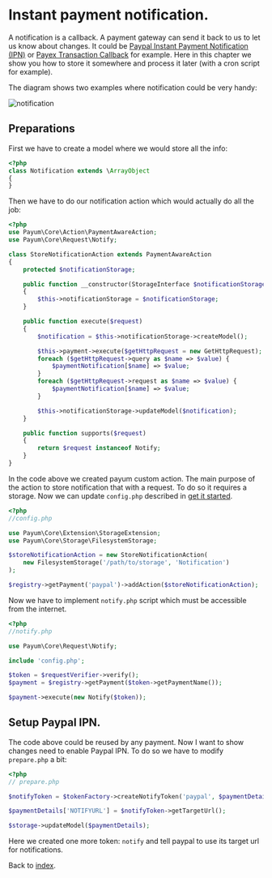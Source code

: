 # Instant payment notification.

A notification is a callback. A payment gateway can send it back to us to let us know about changes.
It could be [Paypal Instant Payment Notification (IPN)](https://developer.paypal.com/webapps/developer/docs/classic/products/instant-payment-notification/) or [Payex Transaction Callback](http://www.payexpim.com/quick-guide/9-transaction-callback/) for example.
Here in this chapter we show you how to store it somewhere and process it later (with a cron script for example).

The diagram shows two examples where notification could be very handy:

![notification](http://www.websequencediagrams.com/cgi-bin/cdraw?lz=cGFydGljaXBhbnQgUGF5cGFsCgAHDGNhcHR1cmUucGhwAAsNbm90aWZ5ABIFCgAZCy0-KwA_BjogYSBwdXJjYWhzZQoAUgYtPi0AQws6IHBlbmRpbmcAFggtPgBKCjogc3VjY2VzcwBiBmljYXRpb24AMTkARgcAVBZjYW5jZWxlZCAodXNlciB2b2lkIG9uIHAAggcFIHNpZGUp&s=default)

## Preparations

First we have to create a model where we would store all the info:

```php
<?php
class Notification extends \ArrayObject
{
}
```

Then we have to do our notification action which would actually do all the job:

```php
<?php
use Payum\Core\Action\PaymentAwareAction;
use Payum\Core\Request\Notify;

class StoreNotificationAction extends PaymentAwareAction
{
    protected $notificationStorage;

    public function __constructor(StorageInterface $notificationStorage)
    {
        $this->notificationStorage = $notificationStorage;
    }

    public function execute($request)
    {
        $notification = $this->notificationStorage->createModel();

        $this->payment->execute($getHttpRequest = new GetHttpRequest);
        foreach ($getHttpRequest->query as $name => $value) {
            $paymentNotification[$name] => $value;
        }
        foreach ($getHttpRequest->request as $name => $value) {
            $paymentNotification[$name] => $value;
        }

        $this->notificationStorage->updateModel($notification);
    }

    public function supports($request)
    {
        return $request instanceof Notify;
    }
}
```

In the code above we created payum custom action.
The main purpose of the action to store notification that with a request.
To do so it requires a storage.
Now we can update `config.php` described in [get it started](get-it-started.md).

```php
<?php
//config.php

use Payum\Core\Extension\StorageExtension;
use Payum\Core\Storage\FilesystemStorage;

$storeNotificationAction = new StoreNotificationAction(
    new FilesystemStorage('/path/to/storage', 'Notification')
);

$registry->getPayment('paypal')->addAction($storeNotificationAction);
```

Now we have to implement `notify.php` script which must be accessible from the internet.

```php
<?php
//notify.php

use Payum\Core\Request\Notify;

include 'config.php';

$token = $requestVerifier->verify();
$payment = $registry->getPayment($token->getPaymentName());

$payment->execute(new Notify($token));
```

## Setup Paypal IPN.

The code above could be reused by any payment.
Now I want to show changes need to enable Paypal IPN. To do so we have to modify `prepare.php` a bit:

```php
<?php
// prepare.php

$notifyToken = $tokenFactory->createNotifyToken('paypal', $paymentDetails);

$paymentDetails['NOTIFYURL'] = $notifyToken->getTargetUrl();

$storage->updateModel($paymentDetails);
```

Here we created one more token: `notify` and tell paypal to use its target url for notifications.

Back to [index](index.md).
